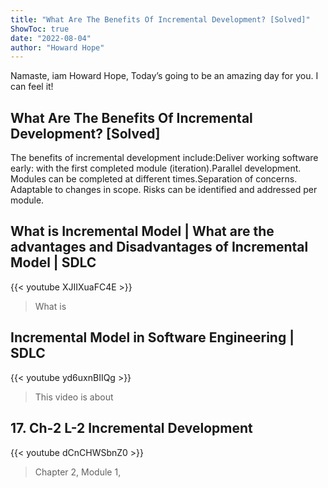 ```yaml
---
title: "What Are The Benefits Of Incremental Development? [Solved]"
ShowToc: true 
date: "2022-08-04"
author: "Howard Hope" 
---
```


Namaste, iam Howard Hope, Today’s going to be an amazing day for you. I can feel it!
## What Are The Benefits Of Incremental Development? [Solved]
 The benefits of incremental development include:Deliver working software early: with the first completed module (iteration).Parallel development. 
 Modules can be completed at different times.Separation of concerns. 
 Adaptable to changes in scope. 
 Risks can be identified and addressed per module.

## What is Incremental Model | What are the advantages and Disadvantages of Incremental Model  | SDLC
{{< youtube XJIIXuaFC4E >}}
>What is 

## Incremental Model in Software Engineering | SDLC
{{< youtube yd6uxnBIIQg >}}
>This video is about 

## 17. Ch-2 L-2 Incremental Development
{{< youtube dCnCHWSbnZ0 >}}
>Chapter 2, Module 1, 

